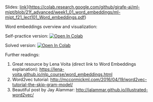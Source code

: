 Slides: [link](https://colab.research.google.com/assets/colab-badge.svg)](https://colab.research.google.com/github/girafe-ai/ml-mipt/blob/21f_advanced/week1_01_word_embeddings/ml-mipt_f21_lect101_Word_embeddings.pdf)

Word embeddings overview and visualization:

Self-practice version: [![Open In Colab](https://colab.research.google.com/assets/colab-badge.svg)](https://colab.research.google.com/github/girafe-ai/ml-mipt/blob/21f_advanced/week1_01_word_embeddings/practice1_01_dealing_with_word_embeddings__completed.ipynb)

Solved version: [![Open In Colab](https://colab.research.google.com/assets/colab-badge.svg)](https://colab.research.google.com/github/girafe-ai/ml-mipt/blob/21f_advanced/week1_01_word_embeddings/practice1_01_dealing_with_word_embeddings__completed.ipynb)

Further readings:
1. Great resource by Lena Voita (direct link to Word Embeddings explanation): https://lena-voita.github.io/nlp_course/word_embeddings.html
2. Word2vec tutorial: http://mccormickml.com/2016/04/19/word2vec-tutorial-the-skip-gram-model/
3. Beautiful post by Jay Alammar: http://jalammar.github.io/illustrated-word2vec/
